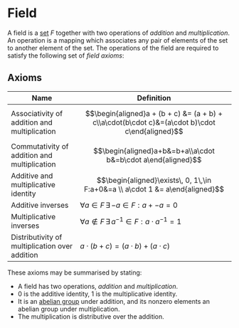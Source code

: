 Field
=====
A field is a [set](set.md) $F$ together with two operations of _addition_ and _multiplication_. An operation is a mapping which associates any pair of elements of the set to another element of the set. The operations of the field are required to satisfy the following set of _field axioms_:

Axioms
------
| Name                                           	| Definition                                                                                      	|
|------------------------------------------------	|-------------------------------------------------------------------------------------------------	|
| Associativity of addition and multiplication   	| $$\begin{aligned}a + (b + c) &= (a + b) + c\\a\cdot(b\cdot c)&=(a\cdot b)\cdot c\end{aligned}$$ 	|
| Commutativity of addition and multiplication   	| $$\begin{aligned}a+b&=b+a\\a\cdot b&=b\cdot a\end{aligned}$$                                    	|
| Additive and multiplicative identity           	| $$\begin{aligned}\exists\, 0, 1\,\in F:a+0&=a \\ a\cdot 1 &= a\end{aligned}$$                     	|
| Additive inverses                              	| $\forall a\in F \,\exists\,{-a}\in F:a+{-a}=0$                                                    	|
| Multiplicative inverses                        	| $\forall a\notin F\,\exists\,{a^{-1}}\in F: a\cdot a^{-1}=1$                                       	|
| Distributivity of multiplication over addition 	| $a\cdot(b+c)=(a\cdot b)+(a\cdot c)$                                                             	|

These axioms may be summarised by stating:
* A field has two operations, _addition_ and _multiplication_.
* $0$ is the additive identity, $1$ is the multiplicative identity.
* It is an [abelian group](group.md/#Abelian-Groups) under addition, and its nonzero elements an abelian group under multiplication.
* The multiplication is distributive over the addition.